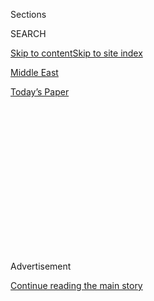 <div id="app">

<div>

<div>

<div>

<div class="NYTAppHideMasthead css-1q2w90k e1suatyy0">

<div class="section css-ui9rw0 e1suatyy2">

<div class="css-eph4ug er09x8g0">

<div class="css-6n7j50">

</div>

<span class="css-1dv1kvn">Sections</span>

<div class="css-10488qs">

<span class="css-1dv1kvn">SEARCH</span>

</div>

[Skip to content](#site-content)[Skip to site index](#site-index)

</div>

<div id="masthead-section-label" class="css-1wr3we4 eaxe0e00">

[Middle
East](https://www.nytimes3xbfgragh.onion/section/world/middleeast)

</div>

<div class="css-10698na e1huz5gh0">

</div>

</div>

<div id="masthead-bar-one" class="section hasLinks css-15hmgas e1csuq9d3">

<div class="css-uqyvli e1csuq9d0">

</div>

<div class="css-1uqjmks e1csuq9d1">

</div>

<div class="css-9e9ivx">

[](https://myaccount.nytimes3xbfgragh.onion/auth/login?response_type=cookie&client_id=vi)

</div>

<div class="css-1bvtpon e1csuq9d2">

[Today’s
Paper](https://www.nytimes3xbfgragh.onion/section/todayspaper)

</div>

</div>

</div>

</div>

<div data-aria-hidden="false">

<div id="site-content" data-role="main">

<div>

<div class="css-1aor85t" style="opacity:0.000000001;z-index:-1;visibility:hidden">

<div class="css-1hqnpie">

<div class="css-epjblv">

<span class="css-17xtcya">[Middle
East](/section/world/middleeast)</span><span class="css-x15j1o">|</span><span class="css-fwqvlz">U.N.
Security Council Rejects U.S. Proposal to Extend Arms Embargo on
Iran</span>

</div>

<div class="css-k008qs">

<div class="css-1iwv8en">

<span class="css-18z7m18"></span>

<div>

</div>

</div>

<span class="css-1n6z4y">https://nyti.ms/340RWb2</span>

<div class="css-1705lsu">

<div class="css-4xjgmj">

<div class="css-4skfbu" data-role="toolbar" data-aria-label="Social Media Share buttons, Save button, and Comments Panel with current comment count" data-testid="share-tools">

  - 
  - 
  - 
  - 
    
    <div class="css-6n7j50">
    
    </div>

  - 

</div>

</div>

</div>

</div>

</div>

</div>

<div class="css-13pd83m">

</div>

<div id="top-wrapper" class="css-1sy8kpn">

<div id="top-slug" class="css-l9onyx">

Advertisement

</div>

[Continue reading the main
story](#after-top)

<div class="ad top-wrapper" style="text-align:center;height:100%;display:block;min-height:250px">

<div id="top" class="place-ad" data-position="top" data-size-key="top">

</div>

</div>

<div id="after-top">

</div>

</div>

<div>

<div id="sponsor-wrapper" class="css-1hyfx7x">

<div id="sponsor-slug" class="css-19vbshk">

Supported by

</div>

[Continue reading the main
story](#after-sponsor)

<div id="sponsor" class="ad sponsor-wrapper" style="text-align:center;height:100%;display:block">

</div>

<div id="after-sponsor">

</div>

</div>

<div class="css-186x18t">

</div>

<div class="css-1vkm6nb ehdk2mb0">

# U.N. Security Council Rejects U.S. Proposal to Extend Arms Embargo on Iran

</div>

The defeat underscored America’s deepening global isolation on Iran. But
for the Trump administration, the vote could open a separate path to try
to inflict maximum damage on Iran.

<div class="css-79elbk" data-testid="photoviewer-wrapper">

<div class="css-z3e15g" data-testid="photoviewer-wrapper-hidden">

</div>

<div class="css-1a48zt4 ehw59r15" data-testid="photoviewer-children">

![<span class="css-16f3y1r e13ogyst0" data-aria-hidden="true">“We can’t
allow the world’s biggest state sponsor of terrorism to buy and sell
weapons,” Secretary of State Mike Pompeo said on
Friday.</span><span class="css-cnj6d5 e1z0qqy90" itemprop="copyrightHolder"><span class="css-1ly73wi e1tej78p0">Credit...</span><span><span>Lisi
Niesner/Reuters</span></span></span>](https://static01.graylady3jvrrxbe.onion/images/2020/08/14/world/14un-iran/merlin_175699200_15c7736d-f566-4abe-9011-447834c3cd8e-articleLarge.jpg?quality=75&auto=webp&disable=upscale)

</div>

</div>

<div class="css-18e8msd">

<div class="css-vp77d3 epjyd6m0">

<div class="css-hus3qt ey68jwv0" data-aria-hidden="true">

[![Michael
Schwirtz](https://static01.graylady3jvrrxbe.onion/images/2018/02/20/multimedia/author-michael-schwirtz/author-michael-schwirtz-thumbLarge-v2.jpg
"Michael Schwirtz")](https://www.nytimes3xbfgragh.onion/by/michael-schwirtz)

</div>

<div class="css-1baulvz">

By [<span class="css-1baulvz last-byline" itemprop="name">Michael
Schwirtz</span>](https://www.nytimes3xbfgragh.onion/by/michael-schwirtz)

</div>

</div>

  - 
    
    <div class="css-ld3wwf e16638kd2">
    
    Aug. 14,
    2020
    
    </div>

  - 
    
    <div class="css-4xjgmj">
    
    <div class="css-d8bdto" data-role="toolbar" data-aria-label="Social Media Share buttons, Save button, and Comments Panel with current comment count" data-testid="share-tools">
    
      - 
      - 
      - 
      - 
        
        <div class="css-6n7j50">
        
        </div>
    
      - 
    
    </div>
    
    </div>

</div>

</div>

<div class="section meteredContent css-1r7ky0e" name="articleBody" itemprop="articleBody">

<div class="css-1fanzo5 StoryBodyCompanionColumn">

<div class="css-53u6y8">

The United States suffered an embarrassing diplomatic defeat on Friday
when the United Nations Security Council rejected a proposal to
indefinitely extend an arms embargo on Iran, with even America’s
strongest allies refusing to buckle under pressure from the Trump
administration to take a harder line.

The defeat underscored America’s deepening global isolation on the issue
of Iran. But for the Trump administration, the vote could open a
separate path to try to inflict maximum damage on Iran ahead of
November’s U.S. presidential election.

For months, Trump administration officials have warned that if the vote
to extend the embargo failed, the United States would try to invoke a
provision built into the Obama-era nuclear accord to punish any Iranian
violations by reimposing all sanctions lifted when the deal took effect.
That could include the prohibition of not just arms deals, but also oil
sales and banking agreements. In theory, all U.N. members would have to
adhere to the sanctions.

The provision, known as a snapback, would be devastating for Iran, which
is already struggling with a moribund economy made worse by the
coronavirus. Pursuing the snapback would also put the Trump
administration at odds with America’s allies, which vehemently oppose it
as legally dubious and potentially destabilizing to the region.

</div>

</div>

<div class="css-1fanzo5 StoryBodyCompanionColumn">

<div class="css-53u6y8">

“The United States has every right to initiate snapback,” Kelly Craft,
the U.S. ambassador to the United Nations, said Friday night. “In the
coming days, the United States will follow through on that promise to
stop at nothing to extend the arms embargo.”

That could include trying to enforce the snapback sanctions
unilaterally, without the support of allies.

Secretary of State Mike Pompeo denounced the Security Council’s decision
to scuttle the embargo provision, describing it Friday evening as
“inexcusable.” While he did not say specifically that the United
States would pursue the snapback option, he made clear that the Trump
administration had not given up on the issue of Iranian weapons.

“We will continue to work to ensure that the theocratic terror regime
does not have the freedom to purchase and sell weapons that threaten the
heart of Europe, the Middle East and beyond,” Mr. Pompeo said.

While Friday’s vote was about the duration of the arms embargo, the
heart of the dispute between the United States and its opponents on the
Security Council is the nuclear deal.

</div>

</div>

<div class="css-1fanzo5 StoryBodyCompanionColumn">

<div class="css-53u6y8">

Signed in 2015, the deal freed up the Iranian economy by lifting
sanctions in exchange for Iran agreeing to halt its nuclear program. The
deal was President Obama’s signature diplomatic achievement, and was
backed by some of America’s closest allies, Britain, France and Germany,
as well as its strongest foes, China and Russia.

President Trump came into office vowing to dismantle the deal, insisting
he could get a better one. But when he finally withdrew the United
States from the accord in 2018, it touched off a diplomatic
conflagration that has at times escalated toward war.

Since then, Iran has [exceeded nuclear enrichment
limits](https://www.nytimes3xbfgragh.onion/2019/07/01/world/middleeast/iran-uranium-enrichment-limit.html)
set by the accord and launched covert attacks on American military
targets, while the United States has [assassinated Iranian military
leaders](https://www.nytimes3xbfgragh.onion/2020/01/02/world/middleeast/qassem-soleimani-iraq-iran-attack.html)
and proxies, including Qasem Soleimani, the leader of Iran’s
revolutionary guards.

The arms embargo was designed to prevent Iran from buying and selling
weapons, including aircraft and tanks. It was due to expire in October,
at which point Iran would legally be able to begin replenishing its arms
stockpiles, something the Trump administration has said it would not
permit.

“We can’t allow the world’s biggest state sponsor of terrorism to buy
and sell weapons,” Mr. Pompeo, the administration’s leading voice on
Iran, told reporters in Vienna before Friday’s vote. “I mean, that’s
just nuts.”

But Mr. Pompeo’s was a lonely voice in support of the measure, which had
been put forth by the United States.

Of the 15 countries on the Security Council, only one, the Dominican
Republic, joined the United States in supporting the proposal. Major
U.S. allies — Britain, France and Germany — all abstained from the vote,
making a promised veto by Russia and China unnecessary. Of the 15
countries on the Security Council, Russian and China voted against the
proposal and 11 countries abstained.

</div>

</div>

<div class="css-1fanzo5 StoryBodyCompanionColumn">

<div class="css-53u6y8">

In explaining their decision to abstain from the vote on Friday,
America’s European allies insisted that they, too, worried about an
Iran with free access to dangerous weapons and expressed hope for
further negotiations on possible restrictions.

But the American proposal to extend the embargo indefinitely, they said,
would never have passed the Security Council because of the threat of a
veto by Russia and China.

The proposal would have needed nine yes votes, and no vetoes from the
five permanent members, to pass.

“It would therefore not contribute to improving security and stability
in the region,” Jonathan Allen, Britain’s permanent representative to
the United Nations, said in a statement after the results were
announced.

Moreover, critics of the United States position question whether the
Trump administration, having withdrawn from the nuclear accord, has
legal standing in any debate over its provisions — including the arms
embargo and snapback. Having failed to live up to its end of the
agreement, these critics say, the Trump administration cannot insist on
having a say over whether Iran is remaining faithful to the deal.

The State Department [is prepared to
argue](https://www.nytimes3xbfgragh.onion/2020/04/26/world/middleeast/us-iran-nuclear-deal-pompeo.html)that
the United States remains a “participant state” in the nuclear accord
that Mr. Trump renounced — but only for the purposes of invoking the
snapback.

In defending its pursuit of the embargo, Trump administration officials
have argued that Iran has been violating the arms restrictions laid out
in the 2015 nuclear agreement.

</div>

</div>

<div class="css-1fanzo5 StoryBodyCompanionColumn">

<div class="css-53u6y8">

[Western intelligence
agencies](https://www.nytimes3xbfgragh.onion/interactive/2019/09/16/world/middleeast/trump-saudi-arabia-oil-attack.html)
along with U.N. officials have determined that missiles used in an
attack on a Saudi Arabian oil facility last year were manufactured in
Iran, as were weapons intercepted by the U.S. Navy that were bound for
Iran’s Houthi allies in Yemen. Iran has dismissed the allegations.

Though Iran initially adhered to the terms of the agreement following
the U.S. withdrawal, its leaders have more recently signaled their
displeasure by departing from key provisions, including limits on
[uranium
enrichment](https://www.nytimes3xbfgragh.onion/2019/07/07/world/middleeast/iran-nuclear-limits-breach.html?searchResultPosition=1)
and the [stockpiling of nuclear
fuel](https://www.nytimes3xbfgragh.onion/2019/07/01/us/politics/iran-nuclear-limit-compliance.html).

In advance of the Security Council vote on Friday, Iran’s foreign
minister, Javad Zarif, accused the Trump administration of abusing the
Security Council to advance its political agenda.

In a lengthy essay published this week on the website Medium, Mr. Zarif
wrote that the international community faced an important decision: “Do
we maintain respect for the rule of law, or do we return to the law of
the jungle?”

In a sign of the high diplomatic stakes surrounding Friday’s vote,
President Vladimir V. Putin of Russia weighed in beforehand, calling for
a special video summit aimed at preventing “confrontation and escalation
of the situation in the Security Council.”

The proposed summit, Mr. Putin [said in a
statement](https://twitter.com/Dpol_un/status/1294284430647992321),
should consist of the leaders of Security Council member states, plus
the heads of Germany and Iran, and seek to establish a “comprehensive
security architecture in the Persian Gulf.”

“No one should resort to blackmail or dictate in this region,” Mr. Putin
said.

Judging from the statements of Mr. Pompeo and Ms. Craft, the United
States has little patience for continued debate over the embargo.
Rather, Friday’s vote could be seen more as a diplomatic formality the
Trump administration felt it had to undertake as part of a broader
effort to achieve its ultimate goal: killing the nuclear deal once and
for all.

</div>

</div>

<div class="css-1fanzo5 StoryBodyCompanionColumn">

<div class="css-53u6y8">

“The objective is to bury the deal and pressure the Iranians,” said
Robert Malley, president of International Crisis Group and a former
coordinator for the Middle East and Persian Gulf region in the Obama
administration.

Farnaz Fassihi, Lara Jakes and David E. Sanger contributed reporting.

</div>

</div>

<div>

</div>

</div>

<div>

</div>

<div>

</div>

<div>

</div>

<div>

<div id="bottom-wrapper" class="css-1ede5it">

<div id="bottom-slug" class="css-l9onyx">

Advertisement

</div>

[Continue reading the main
story](#after-bottom)

<div id="bottom" class="ad bottom-wrapper" style="text-align:center;height:100%;display:block;min-height:90px">

</div>

<div id="after-bottom">

</div>

</div>

</div>

</div>

</div>

## Site Index

<div>

</div>

## Site Information Navigation

  - [© <span>2020</span> <span>The New York Times
    Company</span>](https://help.nytimes3xbfgragh.onion/hc/en-us/articles/115014792127-Copyright-notice)

<!-- end list -->

  - [NYTCo](https://www.nytco.com/)
  - [Contact
    Us](https://help.nytimes3xbfgragh.onion/hc/en-us/articles/115015385887-Contact-Us)
  - [Work with us](https://www.nytco.com/careers/)
  - [Advertise](https://nytmediakit.com/)
  - [T Brand Studio](http://www.tbrandstudio.com/)
  - [Your Ad
    Choices](https://www.nytimes3xbfgragh.onion/privacy/cookie-policy#how-do-i-manage-trackers)
  - [Privacy](https://www.nytimes3xbfgragh.onion/privacy)
  - [Terms of
    Service](https://help.nytimes3xbfgragh.onion/hc/en-us/articles/115014893428-Terms-of-service)
  - [Terms of
    Sale](https://help.nytimes3xbfgragh.onion/hc/en-us/articles/115014893968-Terms-of-sale)
  - [Site
    Map](https://spiderbites.nytimes3xbfgragh.onion)
  - [Help](https://help.nytimes3xbfgragh.onion/hc/en-us)
  - [Subscriptions](https://www.nytimes3xbfgragh.onion/subscription?campaignId=37WXW)

</div>

</div>

</div>

</div>
